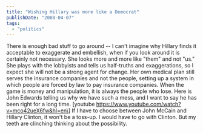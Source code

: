 ```yaml
---
title: "Wishing Hillary was more like a Democrat"
publishDate: "2008-04-07"
tags: 
  - "politics"
---
```


There is enough bad stuff to go around -- I can't imagine why Hillary finds it acceptable to exaggerate and embellish, when if you look around it is certainly not necessary. She looks more and more like "them" and not "us." She plays with the lobbyists and tells us half-truths and exaggerations, so I expect she will not be a strong agent for change. Her own medical plan still serves the insurance companies and not the people, setting up a system in which people are forced by law to pay insurance companies. When the game is money and manipulation, it is always the people who lose. Here is John Edwards telling us why we have such a mess, and I want to say he has been right for a long time. \[youtube https://www.youtube.com/watch?v=mco42ueX6fw&hl=en\] If I have to choose between John McCain and Hillary Clinton, it won't be a toss-up. I would have to go with Clinton. But my teeth are clinching thinking about the possibility.
